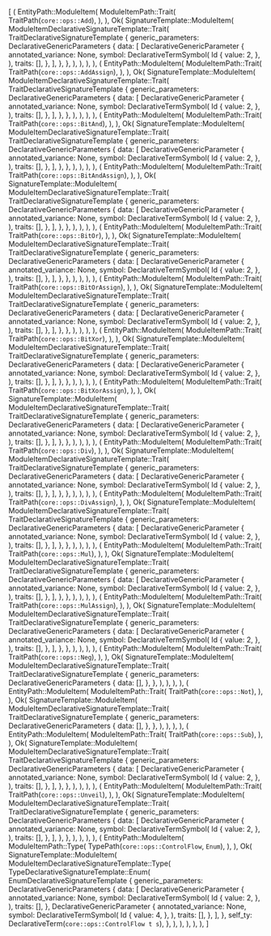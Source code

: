 [
    (
        EntityPath::ModuleItem(
            ModuleItemPath::Trait(
                TraitPath(`core::ops::Add`),
            ),
        ),
        Ok(
            SignatureTemplate::ModuleItem(
                ModuleItemDeclarativeSignatureTemplate::Trait(
                    TraitDeclarativeSignatureTemplate {
                        generic_parameters: DeclarativeGenericParameters {
                            data: [
                                DeclarativeGenericParameter {
                                    annotated_variance: None,
                                    symbol: DeclarativeTermSymbol(
                                        Id {
                                            value: 2,
                                        },
                                    ),
                                    traits: [],
                                },
                            ],
                        },
                    },
                ),
            ),
        ),
    ),
    (
        EntityPath::ModuleItem(
            ModuleItemPath::Trait(
                TraitPath(`core::ops::AddAssign`),
            ),
        ),
        Ok(
            SignatureTemplate::ModuleItem(
                ModuleItemDeclarativeSignatureTemplate::Trait(
                    TraitDeclarativeSignatureTemplate {
                        generic_parameters: DeclarativeGenericParameters {
                            data: [
                                DeclarativeGenericParameter {
                                    annotated_variance: None,
                                    symbol: DeclarativeTermSymbol(
                                        Id {
                                            value: 2,
                                        },
                                    ),
                                    traits: [],
                                },
                            ],
                        },
                    },
                ),
            ),
        ),
    ),
    (
        EntityPath::ModuleItem(
            ModuleItemPath::Trait(
                TraitPath(`core::ops::BitAnd`),
            ),
        ),
        Ok(
            SignatureTemplate::ModuleItem(
                ModuleItemDeclarativeSignatureTemplate::Trait(
                    TraitDeclarativeSignatureTemplate {
                        generic_parameters: DeclarativeGenericParameters {
                            data: [
                                DeclarativeGenericParameter {
                                    annotated_variance: None,
                                    symbol: DeclarativeTermSymbol(
                                        Id {
                                            value: 2,
                                        },
                                    ),
                                    traits: [],
                                },
                            ],
                        },
                    },
                ),
            ),
        ),
    ),
    (
        EntityPath::ModuleItem(
            ModuleItemPath::Trait(
                TraitPath(`core::ops::BitAndAssign`),
            ),
        ),
        Ok(
            SignatureTemplate::ModuleItem(
                ModuleItemDeclarativeSignatureTemplate::Trait(
                    TraitDeclarativeSignatureTemplate {
                        generic_parameters: DeclarativeGenericParameters {
                            data: [
                                DeclarativeGenericParameter {
                                    annotated_variance: None,
                                    symbol: DeclarativeTermSymbol(
                                        Id {
                                            value: 2,
                                        },
                                    ),
                                    traits: [],
                                },
                            ],
                        },
                    },
                ),
            ),
        ),
    ),
    (
        EntityPath::ModuleItem(
            ModuleItemPath::Trait(
                TraitPath(`core::ops::BitOr`),
            ),
        ),
        Ok(
            SignatureTemplate::ModuleItem(
                ModuleItemDeclarativeSignatureTemplate::Trait(
                    TraitDeclarativeSignatureTemplate {
                        generic_parameters: DeclarativeGenericParameters {
                            data: [
                                DeclarativeGenericParameter {
                                    annotated_variance: None,
                                    symbol: DeclarativeTermSymbol(
                                        Id {
                                            value: 2,
                                        },
                                    ),
                                    traits: [],
                                },
                            ],
                        },
                    },
                ),
            ),
        ),
    ),
    (
        EntityPath::ModuleItem(
            ModuleItemPath::Trait(
                TraitPath(`core::ops::BitOrAssign`),
            ),
        ),
        Ok(
            SignatureTemplate::ModuleItem(
                ModuleItemDeclarativeSignatureTemplate::Trait(
                    TraitDeclarativeSignatureTemplate {
                        generic_parameters: DeclarativeGenericParameters {
                            data: [
                                DeclarativeGenericParameter {
                                    annotated_variance: None,
                                    symbol: DeclarativeTermSymbol(
                                        Id {
                                            value: 2,
                                        },
                                    ),
                                    traits: [],
                                },
                            ],
                        },
                    },
                ),
            ),
        ),
    ),
    (
        EntityPath::ModuleItem(
            ModuleItemPath::Trait(
                TraitPath(`core::ops::BitXor`),
            ),
        ),
        Ok(
            SignatureTemplate::ModuleItem(
                ModuleItemDeclarativeSignatureTemplate::Trait(
                    TraitDeclarativeSignatureTemplate {
                        generic_parameters: DeclarativeGenericParameters {
                            data: [
                                DeclarativeGenericParameter {
                                    annotated_variance: None,
                                    symbol: DeclarativeTermSymbol(
                                        Id {
                                            value: 2,
                                        },
                                    ),
                                    traits: [],
                                },
                            ],
                        },
                    },
                ),
            ),
        ),
    ),
    (
        EntityPath::ModuleItem(
            ModuleItemPath::Trait(
                TraitPath(`core::ops::BitXorAssign`),
            ),
        ),
        Ok(
            SignatureTemplate::ModuleItem(
                ModuleItemDeclarativeSignatureTemplate::Trait(
                    TraitDeclarativeSignatureTemplate {
                        generic_parameters: DeclarativeGenericParameters {
                            data: [
                                DeclarativeGenericParameter {
                                    annotated_variance: None,
                                    symbol: DeclarativeTermSymbol(
                                        Id {
                                            value: 2,
                                        },
                                    ),
                                    traits: [],
                                },
                            ],
                        },
                    },
                ),
            ),
        ),
    ),
    (
        EntityPath::ModuleItem(
            ModuleItemPath::Trait(
                TraitPath(`core::ops::Div`),
            ),
        ),
        Ok(
            SignatureTemplate::ModuleItem(
                ModuleItemDeclarativeSignatureTemplate::Trait(
                    TraitDeclarativeSignatureTemplate {
                        generic_parameters: DeclarativeGenericParameters {
                            data: [
                                DeclarativeGenericParameter {
                                    annotated_variance: None,
                                    symbol: DeclarativeTermSymbol(
                                        Id {
                                            value: 2,
                                        },
                                    ),
                                    traits: [],
                                },
                            ],
                        },
                    },
                ),
            ),
        ),
    ),
    (
        EntityPath::ModuleItem(
            ModuleItemPath::Trait(
                TraitPath(`core::ops::DivAssign`),
            ),
        ),
        Ok(
            SignatureTemplate::ModuleItem(
                ModuleItemDeclarativeSignatureTemplate::Trait(
                    TraitDeclarativeSignatureTemplate {
                        generic_parameters: DeclarativeGenericParameters {
                            data: [
                                DeclarativeGenericParameter {
                                    annotated_variance: None,
                                    symbol: DeclarativeTermSymbol(
                                        Id {
                                            value: 2,
                                        },
                                    ),
                                    traits: [],
                                },
                            ],
                        },
                    },
                ),
            ),
        ),
    ),
    (
        EntityPath::ModuleItem(
            ModuleItemPath::Trait(
                TraitPath(`core::ops::Mul`),
            ),
        ),
        Ok(
            SignatureTemplate::ModuleItem(
                ModuleItemDeclarativeSignatureTemplate::Trait(
                    TraitDeclarativeSignatureTemplate {
                        generic_parameters: DeclarativeGenericParameters {
                            data: [
                                DeclarativeGenericParameter {
                                    annotated_variance: None,
                                    symbol: DeclarativeTermSymbol(
                                        Id {
                                            value: 2,
                                        },
                                    ),
                                    traits: [],
                                },
                            ],
                        },
                    },
                ),
            ),
        ),
    ),
    (
        EntityPath::ModuleItem(
            ModuleItemPath::Trait(
                TraitPath(`core::ops::MulAssign`),
            ),
        ),
        Ok(
            SignatureTemplate::ModuleItem(
                ModuleItemDeclarativeSignatureTemplate::Trait(
                    TraitDeclarativeSignatureTemplate {
                        generic_parameters: DeclarativeGenericParameters {
                            data: [
                                DeclarativeGenericParameter {
                                    annotated_variance: None,
                                    symbol: DeclarativeTermSymbol(
                                        Id {
                                            value: 2,
                                        },
                                    ),
                                    traits: [],
                                },
                            ],
                        },
                    },
                ),
            ),
        ),
    ),
    (
        EntityPath::ModuleItem(
            ModuleItemPath::Trait(
                TraitPath(`core::ops::Neg`),
            ),
        ),
        Ok(
            SignatureTemplate::ModuleItem(
                ModuleItemDeclarativeSignatureTemplate::Trait(
                    TraitDeclarativeSignatureTemplate {
                        generic_parameters: DeclarativeGenericParameters {
                            data: [],
                        },
                    },
                ),
            ),
        ),
    ),
    (
        EntityPath::ModuleItem(
            ModuleItemPath::Trait(
                TraitPath(`core::ops::Not`),
            ),
        ),
        Ok(
            SignatureTemplate::ModuleItem(
                ModuleItemDeclarativeSignatureTemplate::Trait(
                    TraitDeclarativeSignatureTemplate {
                        generic_parameters: DeclarativeGenericParameters {
                            data: [],
                        },
                    },
                ),
            ),
        ),
    ),
    (
        EntityPath::ModuleItem(
            ModuleItemPath::Trait(
                TraitPath(`core::ops::Sub`),
            ),
        ),
        Ok(
            SignatureTemplate::ModuleItem(
                ModuleItemDeclarativeSignatureTemplate::Trait(
                    TraitDeclarativeSignatureTemplate {
                        generic_parameters: DeclarativeGenericParameters {
                            data: [
                                DeclarativeGenericParameter {
                                    annotated_variance: None,
                                    symbol: DeclarativeTermSymbol(
                                        Id {
                                            value: 2,
                                        },
                                    ),
                                    traits: [],
                                },
                            ],
                        },
                    },
                ),
            ),
        ),
    ),
    (
        EntityPath::ModuleItem(
            ModuleItemPath::Trait(
                TraitPath(`core::ops::Unveil`),
            ),
        ),
        Ok(
            SignatureTemplate::ModuleItem(
                ModuleItemDeclarativeSignatureTemplate::Trait(
                    TraitDeclarativeSignatureTemplate {
                        generic_parameters: DeclarativeGenericParameters {
                            data: [
                                DeclarativeGenericParameter {
                                    annotated_variance: None,
                                    symbol: DeclarativeTermSymbol(
                                        Id {
                                            value: 2,
                                        },
                                    ),
                                    traits: [],
                                },
                            ],
                        },
                    },
                ),
            ),
        ),
    ),
    (
        EntityPath::ModuleItem(
            ModuleItemPath::Type(
                TypePath(`core::ops::ControlFlow`, `Enum`),
            ),
        ),
        Ok(
            SignatureTemplate::ModuleItem(
                ModuleItemDeclarativeSignatureTemplate::Type(
                    TypeDeclarativeSignatureTemplate::Enum(
                        EnumDeclarativeSignatureTemplate {
                            generic_parameters: DeclarativeGenericParameters {
                                data: [
                                    DeclarativeGenericParameter {
                                        annotated_variance: None,
                                        symbol: DeclarativeTermSymbol(
                                            Id {
                                                value: 2,
                                            },
                                        ),
                                        traits: [],
                                    },
                                    DeclarativeGenericParameter {
                                        annotated_variance: None,
                                        symbol: DeclarativeTermSymbol(
                                            Id {
                                                value: 4,
                                            },
                                        ),
                                        traits: [],
                                    },
                                ],
                            },
                            self_ty: DeclarativeTerm(`core::ops::ControlFlow t s`),
                        },
                    ),
                ),
            ),
        ),
    ),
]